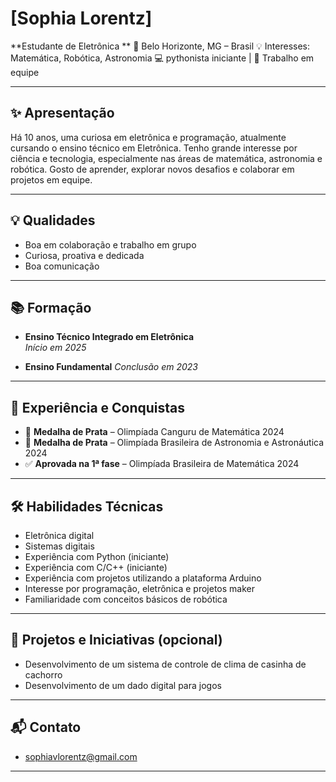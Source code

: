 # [Sophia Lorentz]

**Estudante de Eletrônica **
📍 Belo Horizonte, MG – Brasil
💡 Interesses: Matemática, Robótica, Astronomia
💻 pythonista iniciante | 🤝 Trabalho em equipe

---

## ✨ Apresentação

Há 10 anos, uma curiosa em eletrônica e programação, atualmente cursando o ensino técnico em Eletrônica.
Tenho grande interesse por ciência e tecnologia, especialmente nas áreas de matemática, astronomia e robótica. Gosto de aprender, explorar novos desafios e colaborar em projetos em equipe.

---

## 💡 Qualidades

- Boa em colaboração e trabalho em grupo
- Curiosa, proativa e dedicada
- Boa comunicação

---

## 📚 Formação

- **Ensino Técnico Integrado em Eletrônica**  
  *Início em 2025*

- **Ensino Fundamental**
  *Conclusão em 2023*

---

## 🏅 Experiência e Conquistas

- 🥈 **Medalha de Prata** – Olimpíada Canguru de Matemática 2024  
- 🥈 **Medalha de Prata** – Olimpíada Brasileira de Astronomia e Astronáutica 2024  
- ✅ **Aprovada na 1ª fase** – Olimpíada Brasileira de Matemática 2024  

---

## 🛠️ Habilidades Técnicas

- Eletrônica digital
- Sistemas digitais
- Experiência com Python (iniciante)
- Experiência com C/C++ (iniciante)
- Experiência com projetos utilizando a plataforma Arduino
- Interesse por programação, eletrônica e projetos maker
- Familiaridade com conceitos básicos de robótica

---

## 🚀 Projetos e Iniciativas (opcional)

- Desenvolvimento de um sistema de controle de clima de casinha de cachorro
- Desenvolvimento de um dado digital para jogos

---

## 📬 Contato

- sophiavlorentz@gmail.com

---
